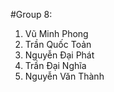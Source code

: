 #Group 8:
1. Vũ Minh Phong
2. Trần Quốc Toản
3. Nguyễn Đại Phát
4. Trần Đại Nghĩa
5. Nguyễn Văn Thành
